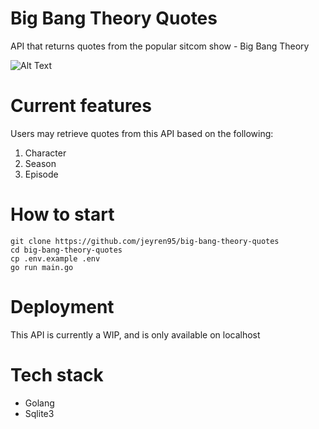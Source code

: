 # Big Bang Theory Quotes
API that returns quotes from the popular sitcom show - Big Bang Theory

![Alt Text](https://media.giphy.com/media/v1.Y2lkPTc5MGI3NjExeXZtb25samd5OTR4dWJ4OHd5dHMxOGNrcW84djRuM3piOWNwYWlnMSZlcD12MV9pbnRlcm5hbF9naWZfYnlfaWQmY3Q9Zw/VmM6OYEREouic/giphy.gif)

# Current features
Users may retrieve quotes from this API based on the following:
1. Character
2. Season
3. Episode

# How to start
```
git clone https://github.com/jeyren95/big-bang-theory-quotes
cd big-bang-theory-quotes
cp .env.example .env
go run main.go
```

# Deployment
This API is currently a WIP, and is only available on localhost

# Tech stack
- Golang
- Sqlite3

